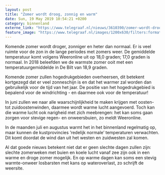 ```yaml
---
layout: post
title: "Zomer wordt droog, zonnig en warm"
date: Sun, 19 May 2019 10:54:21 +0200
category: binnenland
externe_link: "https://www.telegraaf.nl/nieuws/3610390/zomer-wordt-droog-zonnig-en-warm"
feature_image: "https://www.telegraaf.nl/images/1200x630/filters:format(jpeg):quality(80)/cdn-kiosk-api.telegraaf.nl/ed436400-7a14-11e9-a089-0255c322e81b.jpg"
---
```


<p class="intro">Komende zomer wordt droger, zonniger en heter dan normaal. Er is veel ruimte voor de zon in de lange periodes met zomers weer. De gemiddelde temperatuur komt volgens Weeronline uit op 18,0 graden; 17,0 graden is normaal. In 2018 beleefden we de warmste zomer ooit met een temperatuurgemiddelde in De Bilt van 18,9 graden.</p> <p>Komende zomer zullen hogedrukgebieden overheersen, dit betekent kortgezegd dat er veel zonneschijn is en dat het warmer zal worden dan gebruikelijk voor de tijd van het jaar. De positie van het hogedrukgebied is bepalend voor de windrichting - en daarmee ook voor de temperatuur!</p><p>In juni zullen we naar alle waarschijnlijkheid te maken krijgen met oosten- tot zuidoostenwinden, daarmee wordt warme lucht aangevoerd. Toch kan die warme lucht ook narigheid met zich meebrengen: het kan soms gaan zorgen voor stevige regen- en onweersbuien, zo meldt Weeronline.</p><p>In de maanden juli en augustus warmt het in het binnenland regelmatig op, maar kunnen de kustprovincies ’redelijk normale’ temperaturen verwachten. Dit komt doordat de wind dan uit het westen en zuidwesten zal komen.</p><p>Al dat goede nieuws betekent niet dat er geen slechte dagen zullen zijn: slechte zomerweken met buien en koele lucht vanaf zee zijn ook in een warme en droge zomer mogelijk. En op warme dagen kan soms een stevig warmte-onweer losbarsten met kans op wateroverlast, zo schrijft de weersite.</p>

